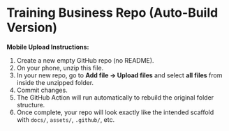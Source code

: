 # Training Business Repo (Auto-Build Version)

**Mobile Upload Instructions:**

1. Create a new empty GitHub repo (no README).  
2. On your phone, unzip this file.  
3. In your new repo, go to **Add file → Upload files** and select **all files** from inside the unzipped folder.  
4. Commit changes.  
5. The GitHub Action will run automatically to rebuild the original folder structure.  
6. Once complete, your repo will look exactly like the intended scaffold with `docs/`, `assets/`, `.github/`, etc.
